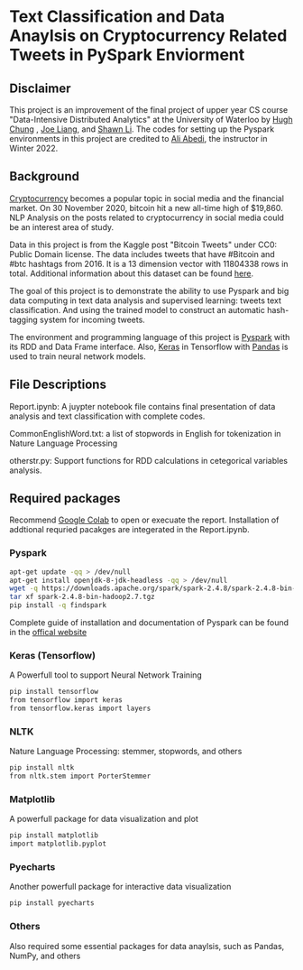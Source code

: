 # Text Classification and Data Anaylsis on Cryptocurrency Related Tweets in PySpark Enviorment
## Disclaimer
This project is an improvement of the final project of upper year CS course "Data-Intensive Distributed Analytics" at the University of Waterloo by [Hugh Chung](https://github.com/hughyyyy) , [Joe Liang](https://github.com/JOeOJ520), and [Shawn Li](https://github.com/Shawn-Personal). The codes for setting up the Pyspark environments in this project are credited to [Ali Abedi](https://cs.uwaterloo.ca/~a2abedi/), the instructor in Winter 2022.

## Background
[Cryptocurrency](https://en.wikipedia.org/wiki/Cryptocurrency) becomes a popular topic in social media and the financial market. On 30 November 2020, bitcoin hit a new all-time high of $19,860. NLP Analysis on the posts related to cryptocurrency in social media could be an interest area of study.  

Data in this project is from the Kaggle post "Bitcoin Tweets" under CC0: Public Domain license. The data includes tweets that have #Bitcoin and #btc hashtags from 2016. It is a 13 dimension vector with 11804338 rows in total. Additional information about this dataset can be found [here](https://www.kaggle.com/datasets/kaushiksuresh147/bitcoin-tweets).

The goal of this project is to demonstrate the ability to use Pyspark and big data computing in text data analysis and supervised learning: tweets text classification. And using the trained model to construct an automatic hash-tagging system for incoming tweets.

The environment and programming language of this project is [Pyspark](https://spark.apache.org/docs/latest/api/python/#:~:text=PySpark%20is%20an%20interface%20for,data%20in%20a%20distributed%20environment) with its RDD and Data Frame interface. Also, [Keras](https://keras.io/) in Tensorflow with [Pandas](https://pandas.pydata.org/) is used to train neural network models.
  
## File Descriptions
Report.ipynb: A juypter notebook file contains final presentation of data analysis and text classification with complete codes.

CommonEnglishWord.txt: a list of stopwords in English for tokenization in Nature Language Processing

otherstr.py: Support functions for RDD calculations in cetegorical variables analysis.


## Required packages
Recommend [Google Colab](https://colab.research.google.com/) to open or execuate the report. Installation of addtional requried pacakges are integerated in the Report.ipynb. 
### Pyspark
```bash
apt-get update -qq > /dev/null
apt-get install openjdk-8-jdk-headless -qq > /dev/null
wget -q https://downloads.apache.org/spark/spark-2.4.8/spark-2.4.8-bin-hadoop2.7.tgz
tar xf spark-2.4.8-bin-hadoop2.7.tgz
pip install -q findspark
```
Complete guide of installation and documentation of Pyspark can be found in the [offical website](https://spark.apache.org/docs/latest/api/python/#:~:text=PySpark%20is%20an%20interface%20for,data%20in%20a%20distributed%20environment)
### Keras (Tensorflow)
A Powerfull tool to support Neural Network Training
```bash
pip install tensorflow
from tensorflow import keras
from tensorflow.keras import layers
```
### NLTK
Nature Language Processing: stemmer, stopwords, and others
```bash
pip install nltk
from nltk.stem import PorterStemmer
```
### Matplotlib
A powerfull package for data visualization and plot
```bash
pip install matplotlib
import matplotlib.pyplot
```
### Pyecharts
Another powerfull package for interactive data visualization
```bash
pip install pyecharts
```
### Others
Also required some essential packages for data anaylsis, such as Pandas, NumPy, and others
